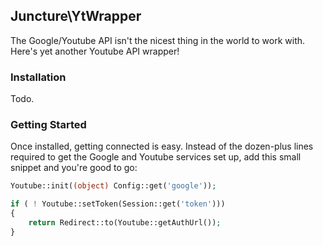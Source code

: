 ## Juncture\YtWrapper

The Google/Youtube API isn't the nicest thing in the world to work with.
Here's yet another Youtube API wrapper!


### Installation

Todo.


### Getting Started

Once installed, getting connected is easy. Instead of the dozen-plus lines required to get the Google and Youtube services set up, add this small snippet and you're good to go:
```php
Youtube::init((object) Config::get('google'));

if ( ! Youtube::setToken(Session::get('token')))
{
	return Redirect::to(Youtube::getAuthUrl());
}
```
